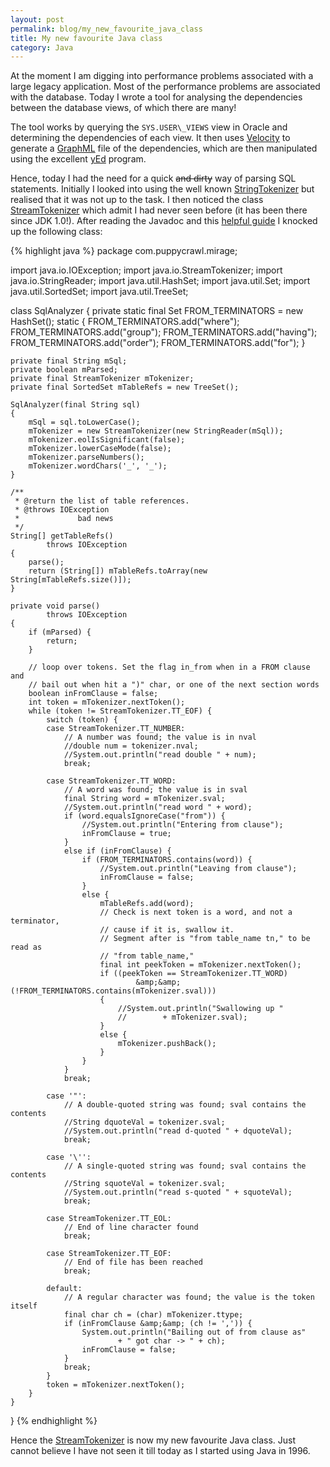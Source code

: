 ```yaml
---
layout: post
permalink: blog/my_new_favourite_java_class
title: My new favourite Java class
category: Java
---
```


<p>
At the moment I am digging into performance problems associated with a
large legacy application. Most of the performance problems are
associated with the database. Today I wrote a tool for analysing the
dependencies between the database views, of which there are many!

</p>
<p>
The tool works by querying the <code>SYS.USER\_VIEWS</code> view in
Oracle and determining the dependencies of each view. It then uses <a href="http://jakarta.apache.org/velocity/">Velocity</a> to generate a
<a href="http://graphml.graphdrawing.org/">GraphML</a> file of the
dependencies, which are then manipulated using the excellent <a href="http://www.yworks.com/en/products_yed_about.htm">yEd</a>
program.

</p>
<p>
Hence, today I had the need for a quick <strike>and dirty</strike> way
of parsing SQL statements. Initially I looked into using the well
known <a href="http://tinyurl.com/5q6bo">StringTokenizer</a> but
realised that it was not up to the task. I then noticed the class <a href="http://tinyurl.com/6bk6r">StreamTokenizer</a> which admit I had
never seen before (it has been there since JDK 1.0!). After reading
the Javadoc and this <a href="http://tinyurl.com/3uc9g">helpful guide</a> I knocked up the following class:

</p>
{% highlight java %}
package com.puppycrawl.mirage;

import java.io.IOException;
import java.io.StreamTokenizer;
import java.io.StringReader;
import java.util.HashSet;
import java.util.Set;
import java.util.SortedSet;
import java.util.TreeSet;

class SqlAnalyzer
{
    private static final Set FROM_TERMINATORS = new HashSet();
    static {
        FROM_TERMINATORS.add("where");
        FROM_TERMINATORS.add("group");
        FROM_TERMINATORS.add("having");
        FROM_TERMINATORS.add("order");
        FROM_TERMINATORS.add("for");
    }

    private final String mSql;
    private boolean mParsed;
    private final StreamTokenizer mTokenizer;
    private final SortedSet mTableRefs = new TreeSet();

    SqlAnalyzer(final String sql)
    {
        mSql = sql.toLowerCase();
        mTokenizer = new StreamTokenizer(new StringReader(mSql));
        mTokenizer.eolIsSignificant(false);
        mTokenizer.lowerCaseMode(false);
        mTokenizer.parseNumbers();
        mTokenizer.wordChars('_', '_');
    }

    /**
     * @return the list of table references.
     * @throws IOException
     *             bad news
     */
    String[] getTableRefs()
            throws IOException
    {
        parse();
        return (String[]) mTableRefs.toArray(new String[mTableRefs.size()]);
    }

    private void parse()
            throws IOException
    {
        if (mParsed) {
            return;
        }

        // loop over tokens. Set the flag in_from when in a FROM clause and
        // bail out when hit a ")" char, or one of the next section words
        boolean inFromClause = false;
        int token = mTokenizer.nextToken();
        while (token != StreamTokenizer.TT_EOF) {
            switch (token) {
            case StreamTokenizer.TT_NUMBER:
                // A number was found; the value is in nval
                //double num = tokenizer.nval;
                //System.out.println("read double " + num);
                break;

            case StreamTokenizer.TT_WORD:
                // A word was found; the value is in sval
                final String word = mTokenizer.sval;
                //System.out.println("read word " + word);
                if (word.equalsIgnoreCase("from")) {
                    //System.out.println("Entering from clause");
                    inFromClause = true;
                }
                else if (inFromClause) {
                    if (FROM_TERMINATORS.contains(word)) {
                        //System.out.println("Leaving from clause");
                        inFromClause = false;
                    }
                    else {
                        mTableRefs.add(word);
                        // Check is next token is a word, and not a terminator,
                        // cause if it is, swallow it.
                        // Segment after is "from table_name tn," to be read as
                        // "from table_name,"
                        final int peekToken = mTokenizer.nextToken();
                        if ((peekToken == StreamTokenizer.TT_WORD)
                                &amp;&amp; (!FROM_TERMINATORS.contains(mTokenizer.sval)))
                        {
                            //System.out.println("Swallowing up "
                            //        + mTokenizer.sval);
                        }
                        else {
                            mTokenizer.pushBack();
                        }
                    }
                }
                break;

            case '"':
                // A double-quoted string was found; sval contains the contents
                //String dquoteVal = tokenizer.sval;
                //System.out.println("read d-quoted " + dquoteVal);
                break;

            case '\'':
                // A single-quoted string was found; sval contains the contents
                //String squoteVal = tokenizer.sval;
                //System.out.println("read s-quoted " + squoteVal);
                break;

            case StreamTokenizer.TT_EOL:
                // End of line character found
                break;

            case StreamTokenizer.TT_EOF:
                // End of file has been reached
                break;

            default:
                // A regular character was found; the value is the token itself
                final char ch = (char) mTokenizer.ttype;
                if (inFromClause &amp;&amp; (ch != ',')) {
                    System.out.println("Bailing out of from clause as"
                            + " got char -> " + ch);
                    inFromClause = false;
                }
                break;
            }
            token = mTokenizer.nextToken();
        }
    }
}
{% endhighlight %}

<p>
Hence the <a href="http://tinyurl.com/6bk6r">StreamTokenizer</a> is
now my new favourite Java class. Just cannot believe I have not seen
it till today as I started using Java in 1996.

</p>
